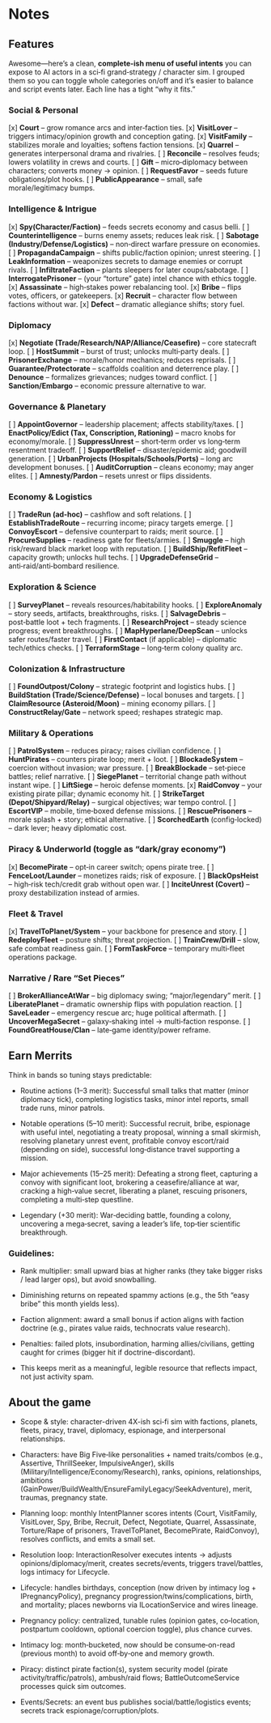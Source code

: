 # Notes

## Features

Awesome—here’s a clean, **complete-ish menu of useful intents** you can expose to AI actors in a sci‑fi grand‑strategy / character sim. I grouped them so you can toggle whole categories on/off and it’s easier to balance and script events later. Each line has a tight “why it fits.”

### Social & Personal

[x] **Court** – grow romance arcs and inter‑faction ties.
[x] **VisitLover** – triggers intimacy/opinion growth and conception gating.
[x] **VisitFamily** – stabilizes morale and loyalties; softens faction tensions.
[x] **Quarrel** – generates interpersonal drama and rivalries.
[ ] **Reconcile** – resolves feuds; lowers volatility in crews and courts.
[ ] **Gift** – micro‑diplomacy between characters; converts money → opinion.
[ ] **RequestFavor** – seeds future obligations/plot hooks.
[ ] **PublicAppearance** – small, safe morale/legitimacy bumps.

### Intelligence & Intrigue

[x] **Spy(Character/Faction)** – feeds secrets economy and casus belli.
[ ] **Counterintelligence** – burns enemy assets; reduces leak risk.
[ ] **Sabotage (Industry/Defense/Logistics)** – non‑direct warfare pressure on economies.
[ ] **PropagandaCampaign** – shifts public/faction opinion; unrest steering.
[ ] **LeakInformation** – weaponizes secrets to damage enemies or corrupt rivals.
[ ] **InfiltrateFaction** – plants sleepers for later coups/sabotage.
[ ] **InterrogatePrisoner** – (your “torture” gate) intel chance with ethics toggle.
[x] **Assassinate** – high‑stakes power rebalancing tool.
[x] **Bribe** – flips votes, officers, or gatekeepers.
[x] **Recruit** – character flow between factions without war.
[x] **Defect** – dramatic allegiance shifts; story fuel.

### Diplomacy

[x] **Negotiate (Trade/Research/NAP/Alliance/Ceasefire)** – core statecraft loop.
[ ] **HostSummit** – burst of trust; unlocks multi‑party deals.
[ ] **PrisonerExchange** – morale/honor mechanics; reduces reprisals.
[ ] **Guarantee/Protectorate** – scaffolds coalition and deterrence play.
[ ] **Denounce** – formalizes grievances; nudges toward conflict.
[ ] **Sanction/Embargo** – economic pressure alternative to war.

### Governance & Planetary

[ ] **AppointGovernor** – leadership placement; affects stability/taxes.
[ ] **EnactPolicy/Edict (Tax, Conscription, Rationing)** – macro knobs for economy/morale.
[ ] **SuppressUnrest** – short‑term order vs long‑term resentment tradeoff.
[ ] **SupportRelief** – disaster/epidemic aid; goodwill generation.
[ ] **UrbanProjects (Hospitals/Schools/Ports)** – long arc development bonuses.
[ ] **AuditCorruption** – cleans economy; may anger elites.
[ ] **Amnesty/Pardon** – resets unrest or flips dissidents.

### Economy & Logistics

[ ] **TradeRun (ad‑hoc)** – cashflow and soft relations.
[ ] **EstablishTradeRoute** – recurring income; piracy targets emerge.
[ ] **ConvoyEscort** – defensive counterpart to raids; merit source.
[ ] **ProcureSupplies** – readiness gate for fleets/armies.
[ ] **Smuggle** – high risk/reward black market loop with reputation.
[ ] **BuildShip/RefitFleet** – capacity growth; unlocks hull techs.
[ ] **UpgradeDefenseGrid** – anti‑raid/anti‑bombard resilience.

### Exploration & Science

[ ] **SurveyPlanet** – reveals resources/habitability hooks.
[ ] **ExploreAnomaly** – story seeds, artifacts, breakthroughs, risks.
[ ] **SalvageDebris** – post‑battle loot + tech fragments.
[ ] **ResearchProject** – steady science progress; event breakthroughs.
[ ] **MapHyperlane/DeepScan** – unlocks safer routes/faster travel.
[ ] **FirstContact** (if applicable) – diplomatic tech/ethics checks.
[ ] **TerraformStage** – long‑term colony quality arc.

### Colonization & Infrastructure

[ ] **FoundOutpost/Colony** – strategic footprint and logistics hubs.
[ ] **BuildStation (Trade/Science/Defense)** – local bonuses and targets.
[ ] **ClaimResource (Asteroid/Moon)** – mining economy pillars.
[ ] **ConstructRelay/Gate** – network speed; reshapes strategic map.

### Military & Operations

[ ] **PatrolSystem** – reduces piracy; raises civilian confidence.
[ ] **HuntPirates** – counters pirate loop; merit + loot.
[ ] **BlockadeSystem** – coercion without invasion; war pressure.
[ ] **BreakBlockade** – set‑piece battles; relief narrative.
[ ] **SiegePlanet** – territorial change path without instant wipe.
[ ] **LiftSiege** – heroic defense moments.
[x] **RaidConvoy** – your existing pirate pillar; dynamic economy hit.
[ ] **StrikeTarget (Depot/Shipyard/Relay)** – surgical objectives; war tempo control.
[ ] **EscortVIP** – mobile, time‑boxed defense missions.
[ ] **RescuePrisoners** – morale splash + story; ethical alternative.
[ ] **ScorchedEarth** (config‑locked) – dark lever; heavy diplomatic cost.

### Piracy & Underworld (toggle as “dark/gray economy”)

[x] **BecomePirate** – opt‑in career switch; opens pirate tree.
[ ] **FenceLoot/Launder** – monetizes raids; risk of exposure.
[ ] **BlackOpsHeist** – high‑risk tech/credit grab without open war.
[ ] **InciteUnrest (Covert)** – proxy destabilization instead of armies.

### Fleet & Travel

[x] **TravelToPlanet/System** – your backbone for presence and story.
[ ] **RedeployFleet** – posture shifts; threat projection.
[ ] **TrainCrew/Drill** – slow, safe combat readiness gain.
[ ] **FormTaskForce** – temporary multi‑fleet operations package.

### Narrative / Rare “Set Pieces”

[ ] **BrokerAllianceAtWar** – big diplomacy swing; “major/legendary” merit.
[ ] **LiberatePlanet** – dramatic ownership flips with population reaction.
[ ] **SaveLeader** – emergency rescue arc; huge political aftermath.
[ ] **UncoverMegaSecret** – galaxy‑shaking intel → multi‑faction response.
[ ] **FoundGreatHouse/Clan** – late‑game identity/power reframe.


## Earn Merrits

Think in bands so tuning stays predictable:

* Routine actions (1–3 merit):
  Successful small talks that matter (minor diplomacy tick), completing logistics tasks, minor intel reports, small trade runs, minor patrols.

* Notable operations (5–10 merit):
  Successful recruit, bribe, espionage with useful intel, negotiating a treaty proposal, winning a small skirmish, resolving planetary unrest event, profitable convoy escort/raid (depending on side), successful long‑distance travel supporting a mission.

* Major achievements (15–25 merit):
  Defeating a strong fleet, capturing a convoy with significant loot, brokering a ceasefire/alliance at war, cracking a high‑value secret, liberating a planet, rescuing prisoners, completing a multi‑step questline.

* Legendary (+30 merit):
  War‑deciding battle, founding a colony, uncovering a mega‑secret, saving a leader’s life, top‑tier scientific breakthrough.

### Guidelines:

* Rank multiplier: small upward bias at higher ranks (they take bigger risks / lead larger ops), but avoid snowballing.

* Diminishing returns on repeated spammy actions (e.g., the 5th “easy bribe” this month yields less).

* Faction alignment: award a small bonus if action aligns with faction doctrine (e.g., pirates value raids, technocrats value research).

* Penalties: failed plots, insubordination, harming allies/civilians, getting caught for crimes (bigger hit if doctrine-discordant).

* This keeps merit as a meaningful, legible resource that reflects impact, not just activity spam.

## About the game

* Scope & style: character-driven 4X-ish sci‑fi sim with factions, planets, fleets, piracy, travel, diplomacy, espionage, and interpersonal relationships.

* Characters: have Big Five‑like personalities + named traits/combos (e.g., Assertive, ThrillSeeker, ImpulsiveAnger), skills (Military/Intelligence/Economy/Research), ranks, opinions, relationships, ambitions (GainPower/BuildWealth/EnsureFamilyLegacy/SeekAdventure), merit, traumas, pregnancy state.

* Planning loop: monthly IntentPlanner scores intents (Court, VisitFamily, VisitLover, Spy, Bribe, Recruit, Defect, Negotiate, Quarrel, Assassinate, Torture/Rape of prisoners, TravelToPlanet, BecomePirate, RaidConvoy), resolves conflicts, and emits a small set.

* Resolution loop: InteractionResolver executes intents → adjusts opinions/diplomacy/merit, creates secrets/events, triggers travel/battles, logs intimacy for Lifecycle.

* Lifecycle: handles birthdays, conception (now driven by intimacy log + IPregnancyPolicy), pregnancy progression/twins/complications, birth, and mortality; places newborns via ILocationService and wires lineage.

* Pregnancy policy: centralized, tunable rules (opinion gates, co‑location, postpartum cooldown, optional coercion toggle), plus chance curves.

* Intimacy log: month‑bucketed, now should be consume‑on-read (previous month) to avoid off‑by‑one and memory growth.

* Piracy: distinct pirate faction(s), system security model (pirate activity/traffic/patrols), ambush/raid flows; BattleOutcomeService processes quick sim outcomes.

* Events/Secrets: an event bus publishes social/battle/logistics events; secrets track espionage/corruption/plots.